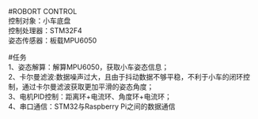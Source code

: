 #ROBORT CONTROL  
 控制对象：小车底盘  
 控制处理器：STM32F4  
 姿态传感器：板载MPU6050  

#任务  
1、姿态解算：解算MPU6050，获取小车姿态信息；  
2、卡尔曼滤波:数据噪声过大，且由于抖动数据不够平稳，不利于小车的闭环控制，通过卡尔曼滤波获取更加平滑的姿态角度；  
3、电机PID控制：距离环+电流环、角度环+电流环；  
4、串口通信：STM32与Raspberry Pi之间的数据通信  
